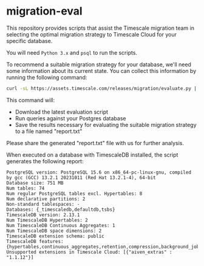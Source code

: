 # migration-eval

This repository provides scripts that assist the Timescale migration team
in selecting the optimal migration strategy to Timescale Cloud for your
specific database.

You will need `Python 3.x` and `psql` to run the scripts.

To recommend a suitable migration strategy for your database, we'll need
some information about its current state. You can collect this information
by running the following command:

```sh
curl -sL https://assets.timescale.com/releases/migration/evaluate.py | python3 - "<POSTGRES_URI>" > report.txt
```

This command will:
- Download the latest evaluation script
- Run queries against your Postgres database
- Save the results necessary for evaluating the suitable migration strategy to a file named "report.txt"

Please share the generated "report.txt" file with us for further analysis.

When executed on a database with TimescaleDB installed, the script generates the following report:

```text
PostgreSQL version: PostgreSQL 15.6 on x86_64-pc-linux-gnu, compiled by gcc (GCC) 13.2.1 20231011 (Red Hat 13.2.1-4), 64-bit
Database size: 751 MB
Num tables: 74
Num regular PostgreSQL tables excl. Hypertables: 8
Num declarative partitions: 2
Non-standard tablespaces: -
Databases: {_timescaledb,defaultdb,tsbs}
TimescaleDB version: 2.13.1
Num TimescaleDB Hypertables: 2
Num TimescaleDB Continuous Aggregates: 1
Num TimescaleDB space dimensions: 2
TimescaleDB extension schema: public
TimescaleDB features: {hypertables,continuous_aggregates,retention,compression,background_jobs}
Unsupported extensions in Timescale Cloud: [{"aiven_extras" : "1.1.12"}]
```
